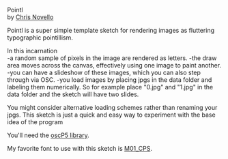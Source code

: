  Pointl  
 by [Chris Novello](http://chrisnovello.com)     
 
 Pointl is a super simple template sketch for rendering images as fluttering typographic pointillism.  
 
 In this incarnation  
-a random sample of pixels in the image are rendered as letters. 
-the draw area moves across the canvas, effectively using one image to paint another. 
-you can have a slideshow of these images, which you can also step through via OSC. 
-you load images by placing jpgs in the data folder and labeling them numerically. So for example place "0.jpg" and "1.jpg" in the data folder and the sketch will have two slides.
 
 You might consider alternative loading schemes rather than renaming your jpgs. This sketch is just a quick and easy way to experiment with the base idea of the program
 
You'll need the [oscP5 library](http://www.sojamo.de/libraries/oscP5/).

My favorite font to use with this sketch is [M01_CPS](http://mfs.sub.jp/font/m01.zip).
